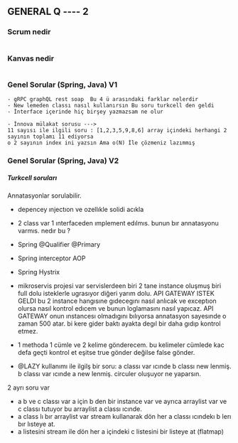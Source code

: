 ## GENERAL Q ---- 2

### Scrum nedir
``` 

``` 

### Kanvas nedir
``` 

``` 

### Genel Sorular (Spring, Java) V1
```
- gRPC graphQL rest soap  Bu 4 ü arasındaki farklar nelerdir
- New lemeden classı nasıl kullanırsın Bu soru turkcell den geldi
- İnterface içerinde hiç birşey yazmazsam ne olur
```
``` 
- İnnova mülakat sorusu ---> 
11 sayısı ile ilgili soru : [1,2,3,5,9,8,6] array içindeki herhangi 2 sayının toplamı 11 ediyorsa 
o 2 sayının index ini yazsın Ama o(N) İle çözmeniz lazımmış
``` 

### Genel Sorular (Spring, Java) V2 
##### Turkcell soruları
Annatasyonlar sorulabilir.
- depencey ınjectıon ve ozellıkle solidi acıkla 
- 2 class var 1 ınterfaceden ımplement edılmıs. bunun bır annatasyonu varmıs. nedır bu ?
- Spring @Qualifier @Primary
- Spring interceptor AOP
- Spring Hystrix
- mikroservis projesi var servislerdeen biri 2 tane instance oluşmuş biri full dolu isteklerle ugrasıyor diğeri yarım dolu. API GATEWAY ISTEK GELDI bu 2 instance hangısıne gıdecegını nasıl anlıcak ve exceptıon olursa nasıl kontrol edıcem ve bunun loglamasını nasıl yapıcaz. API GATEWAY onun ınstancesı olmadıgını bılıyorsa annatasyon sayesınde o zaman 500 atar. bi kere gider baktı ayakta degıl bir daha gıdıp kontrol etmez.
- 1 methoda 1 cümle ve 2 kelime gönderecem. bu kelimeler cümlede kac defa geçti kontrol et eşitse true gönder değilse false gönder.


- @LAZY kullanımı ile ilgilş bir soru: a classı var ıcınde b classı new lenmiş. b classı var ıcınde a new lenmiş. circuler oluşuyor ne yaparsın.

2 ayrı soru var
- a  b ve c classı var   a için b den bir instance var ve ayrıca arraylist var ve c classı tutuyor bu arraylist a classı ıcınde.
- a class lı bır arraylist var  stream kullanarak dön her a classı ıcındekı b lerı bır lısteye at.
- a listesini stream ile dön her a içindeki c listesini bir listeye at (flatmap)




